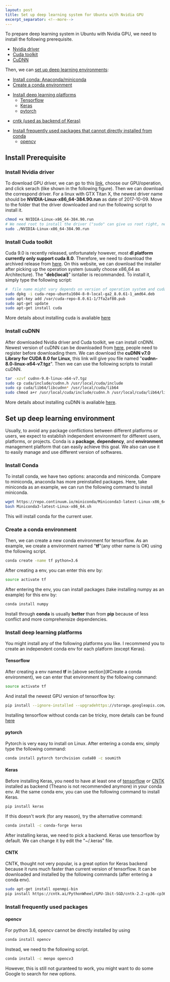 ```yaml
---
layout: post
title: Set up deep learning system for Ubuntu with Nvidia GPU
excerpt_separator: <!--more-->
---
```

To prepare deep learning system in Ubuntu with Nvidia GPU, we need to install the following prerequisite.
<!--more-->


- [Nvidia driver](#install-nvidia-driver)
- [Cuda toolkit](#install-cuda-toolkit)
- [CuDNN](#install-cudnn)

Then, we can [set up deep learning environments](#set-up-deep-learning-environment):
- [Install conda: Anaconda/miniconda](#install-conda)
- [Create a conda environment](#create-a-conda-environment)
+ [Install deep learning platforms](#install-deep-learning-platforms)
  - [Tensorflow](#tensorflow)
  - [Keras](#keras)
  - [pytorch](#pytorch)
- [cntk (used as backend of Keras)](#cntk)
+ [Install frequently used packages that cannot directly installed from conda](#install-frequently-used-packages)
  - [opencv](#opencv)


## Install Prerequisite
### Install Nvidia driver
To download GPU driver, we can go to this [link](http://www.nvidia.com/Download/index.aspx "link"), choose our GPU/operation, and click serach (like shown in the following figure). Then we can download the correspond driver. For a linux with GTX Titan X, the newest driver name should be **NVIDIA-Linux-x86_64-384.90.run** as date of 2017-10-09.
Move to the folder that the driver downloaded and run the following script to install it.
```bash
chmod +x NVIDIA-Linux-x86_64-384.90.run
# We need root to install the driver ("sudo" can give us root right, need to type password).
sudo ./NVIDIA-Linux-x86_64-384.90.run
```
### Install Cuda toolkit
Cuda 9.0 is recently released, unfortunately however, most **dl platform currently only support cuda 8.0**. Therefore, we need to download the archived release from [here](https://developer.nvidia.com/cuda-toolkit-archive). On this website, we can download the installer after picking up the operation system (usually choose x86_64 as Architecture). The "**deb(local)**" isntaller is recommanded. To install it, simply type the following script:
```bash
#  file name might vary depends on version of operation system and cuda
sudo dpkg -i cuda-repo-ubuntu1604-8-0-local-ga2_8.0.61-1_amd64.deb
sudo apt-key add /var/cuda-repo-8.0.61-1/7fa2af80.pub
sudo apt-get update
sudo apt-get install cuda
```
More details about installing cuda is avaliable [here](http://docs.nvidia.com/cuda/cuda-installation-guide-linux/index.html)
### Install cuDNN
After downloaded Nvidia driver and Cuda toolkit, we can install cnDNN. Newest version of cuDNN can be downloaded from [here](https://developer.nvidia.com/cudnn), people need to register before downloading them. We can download the **cuDNN v7.0 Library for CUDA 8.0 for Linux**, this link will give you file named "**cudnn-8.0-linux-x64-v7.tgz**". Then we can use the following scripts to install cuDNN.
```bash
tar -xzvf cudnn-9.0-linux-x64-v7.tgz
sudo cp cuda/include/cudnn.h /usr/local/cuda/include
sudo cp cuda/lib64/libcudnn* /usr/local/cuda/lib64
sudo chmod a+r /usr/local/cuda/include/cudnn.h /usr/local/cuda/lib64/libcudnn*
```
More details about installing cuDNN is avaliable [here](http://docs.nvidia.com/deeplearning/sdk/cudnn-install/index.html). 

## Set up deep learning environment
Usually, to avoid any package conflictions between different platforms or users, we expect to establish independent environment for different users, platforms, or projects. Conda is a **package**, **dependency**, and **environment** management platform that can easily achieve this goal. We also can use it to easily manage and use different version of softwares.
### Install Conda
To install conda, we have two options: anaconda and miniconda. Compare to miniconda, anaconda has more preinstalled packages. Here, take miniconda as an example, we can run the following command to install miniconda.
```bash
wget https://repo.continuum.io/miniconda/Miniconda3-latest-Linux-x86_64.sh
bash Miniconda3-latest-Linux-x86_64.sh
```
This will install conda for the current user.
### Create a conda environment
Then, we can create a new conda environment for tensorflow. As an example, we create a environment named "**tf**"(any other name is OK) using the following script.
``` bash
conda create -name tf python=3.6
```
After creating a env, you can enter this env by:
```bash
source activate tf
```
After entering the env, you can install packages (take installing numpy as an example) for this env by:
```bash
conda install numpy
```
Install through **conda** is usually **better** than from **pip** because of less conflict and more comprehensize dependencies.
### Install deep learning platforms
You might install any of the following platforms you like. I recommend you to create an independent conda env for each platform (except Keras).
#### Tensorflow
After creating a env named **tf** in [above section](#Create a conda environment), we can enter that environment by the following command:
```bash
source activate tf
```
And install the newest GPU version of tensorlfow by:
```bash
pip install --ignore-installed --upgradehttps://storage.googleapis.com/tensorflow/linux/gpu/tensorflow_gpu-1.3.0-cp27-none-linux_x86_64.whl
```
Installing tensorflow without conda can be tricky, more details can be found [here](https://www.tensorflow.org/install/install_linux#the_url_of_the_tensorflow_python_package)
#### pytorch
Pytorch is very easy to install on Linux. After entering a conda env, simply type the following command:
```bash
conda install pytorch torchvision cuda80 -c soumith
```
#### Keras
Before installing Keras, you need to have at least one of [tensorflow](#Tensorflow) or [CNTK](#CNTK) installed as backend (Theano is not recommended anymore) in your conda env. At the same conda env, you can use the following command to install Keras.
```bash
pip install keras
```
If this doesn't work (for any reason), try the alternative command:
```bash
conda install -c conda-forge keras
```
After installing keras, we need to pick a backend. Keras use tensorflow by default. We can change it by edit the "~/.keras" file.
#### CNTK
CNTK, thought not very popular, is a great option for Keras backend because it runs much faster than current version of tensorflow. It can be downloaded and installed by the following commands (after entering a conda env).
```bash
sudo apt-get install openmpi-bin
pip install https://cntk.ai/PythonWheel/GPU-1bit-SGD/cntk-2.2-cp36-cp36m-linux_x86_64.whl
```
### Install frequently used packages
#### opencv
For python 3.6, opencv cannot be directly installed by using
```bash
conda install opencv
```
Instead, we need to the following script.
```bash
conda install -c menpo opencv3
```
However, this is still not guranteed to work, you might want to do some Google to search for new options.

